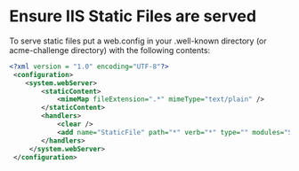 # Ensure IIS Static Files are served

To serve static files put a web.config in your .well-known directory (or acme-challenge directory) with the following contents:

```XML
<?xml version = "1.0" encoding="UTF-8"?>
 <configuration>
    <system.webServer>
        <staticContent>
            <mimeMap fileExtension=".*" mimeType="text/plain" />
        </staticContent>
        <handlers>
            <clear />
            <add name="StaticFile" path="*" verb="*" type="" modules="StaticFileModule,DefaultDocumentModule,DirectoryListingModule" scriptProcessor="" resourceType="Either" requireAccess="Read" allowPathInfo="false" preCondition="" responseBufferLimit="4194304" />
        </handlers>
     </system.webServer>
 </configuration>
 ```